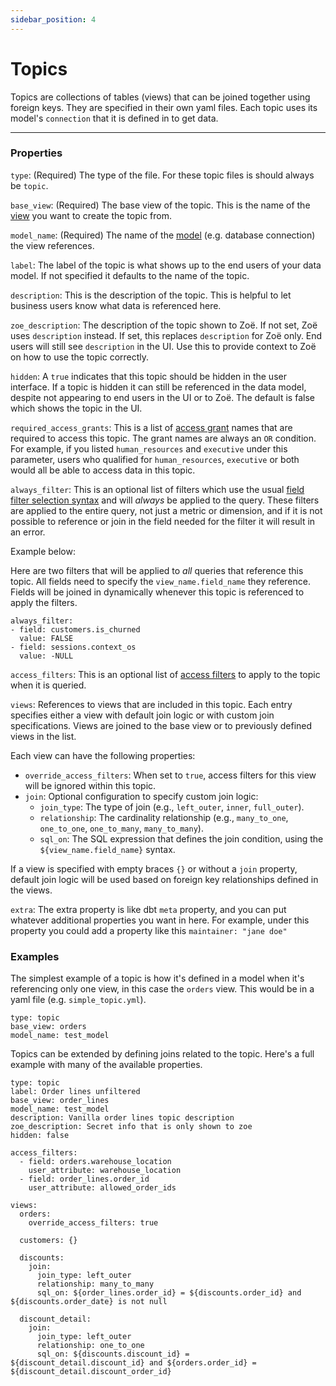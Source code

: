 ```yaml
---
sidebar_position: 4
---
```


# Topics

Topics are collections of tables (views) that can be joined together using foreign keys. They are specified in their own yaml files. Each topic uses its model's `connection` that it is defined in to get data.

---

### Properties

`type`: (Required) The type of the file. For these topic files is should always be `topic`.

`base_view`: (Required) The base view of the topic. This is the name of the [view](6_view.md) you want to create the topic from.

`model_name`: (Required) The name of the [model](./2_model.md) (e.g. database connection) the view references.

`label`: The label of the topic is what shows up to the end users of your data model. If not specified it defaults to the name of the topic.

`description`: This is the description of the topic. This is helpful to let business users know what data is referenced here.

`zoe_description`: The description of the topic shown to Zoë. If not set, Zoë uses `description` instead. If set, this replaces `description` for Zoë only. End users will still see `description` in the UI. Use this to provide context to Zoë on how to use the topic correctly.

`hidden`: A `true` indicates that this topic should be hidden in the user interface. If a topic is hidden it can still be referenced in the data model, despite not appearing to end users in the UI or to Zoë. The default is false which shows the topic in the UI.

`required_access_grants`: This is a list of [access grant](8_access_grants.md) names that are required to access this topic. The grant names are always an `OR` condition. For example, if you listed `human_resources` and `executive` under this parameter, users who qualified for `human_resources`, `executive` or both would all be able to access data in this topic.

`always_filter`: This is an optional list of filters which use the usual [field filter selection syntax](./94_field_filter.md) and will *always* be applied to the query. These filters are applied to the entire query, not just a metric or dimension, and if it is not possible to reference or join in the field needed for the filter it will result in an error. 

Example below:

Here are two filters that will be applied to *all* queries that reference this topic. All fields need to specify the `view_name.field_name` they reference. Fields will be joined in dynamically whenever this topic is referenced to apply the filters.

```
always_filter:
- field: customers.is_churned
  value: FALSE
- field: sessions.context_os
  value: -NULL
```

`access_filters`: This is an optional list of [access filters](./8_access_grants.md#access-filters) to apply to the topic when it is queried.

`views`: References to views that are included in this topic. Each entry specifies either a view with default join logic or with custom join specifications. Views are joined to the base view or to previously defined views in the list.

Each view can have the following properties:
- `override_access_filters`: When set to `true`, access filters for this view will be ignored within this topic.
- `join`: Optional configuration to specify custom join logic:
  - `join_type`: The type of join (e.g., `left_outer`, `inner`, `full_outer`).
  - `relationship`: The cardinality relationship (e.g., `many_to_one`, `one_to_one`,  `one_to_many`, `many_to_many`).
  - `sql_on`: The SQL expression that defines the join condition, using the `${view_name.field_name}` syntax.

If a view is specified with empty braces `{}` or without a `join` property, default join logic will be used based on foreign key relationships defined in the views.


`extra`: The extra property is like dbt `meta` property, and you can put whatever additional properties you want in here. For example, under this property you could add a property like this `maintainer: "jane doe"`


### Examples 

The simplest example of a topic is how it's defined in a model when it's referencing only one view, in this case the `orders` view. This would be in a yaml file (e.g. `simple_topic.yml`).

```
type: topic
base_view: orders
model_name: test_model
```

Topics can be extended by defining joins related to the topic. Here's a full example with many of the available properties.

```
type: topic
label: Order lines unfiltered
base_view: order_lines
model_name: test_model
description: Vanilla order lines topic description
zoe_description: Secret info that is only shown to zoe
hidden: false

access_filters:
  - field: orders.warehouse_location
    user_attribute: warehouse_location
  - field: order_lines.order_id
    user_attribute: allowed_order_ids

views:
  orders:
    override_access_filters: true

  customers: {}

  discounts:
    join:
      join_type: left_outer
      relationship: many_to_many
      sql_on: ${order_lines.order_id} = ${discounts.order_id} and ${discounts.order_date} is not null

  discount_detail:
    join:
      join_type: left_outer
      relationship: one_to_one
      sql_on: ${discounts.discount_id} = ${discount_detail.discount_id} and ${orders.order_id} = ${discount_detail.discount_order_id}

```

